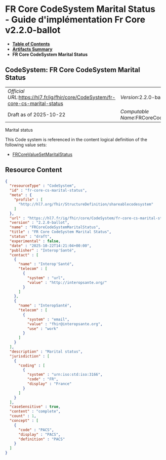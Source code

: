# FR Core CodeSystem Marital Status - Guide d'implémentation Fr Core v2.2.0-ballot

* [**Table of Contents**](toc.md)
* [**Artifacts Summary**](artifacts.md)
* **FR Core CodeSystem Marital Status**

## CodeSystem: FR Core CodeSystem Marital Status 

| | |
| :--- | :--- |
| *Official URL*:https://hl7.fr/ig/fhir/core/CodeSystem/fr-core-cs-marital-status | *Version*:2.2.0-ballot |
| Draft as of 2025-10-22 | *Computable Name*:FRCoreCodeSystemMaritalStatus |

 
Marital status 

 This Code system is referenced in the content logical definition of the following value sets: 

* [FRCoreValueSetMaritalStatus](ValueSet-fr-core-vs-marital-status.md)



## Resource Content

```json
{
  "resourceType" : "CodeSystem",
  "id" : "fr-core-cs-marital-status",
  "meta" : {
    "profile" : [
      "http://hl7.org/fhir/StructureDefinition/shareablecodesystem"
    ]
  },
  "url" : "https://hl7.fr/ig/fhir/core/CodeSystem/fr-core-cs-marital-status",
  "version" : "2.2.0-ballot",
  "name" : "FRCoreCodeSystemMaritalStatus",
  "title" : "FR Core CodeSystem Marital Status",
  "status" : "draft",
  "experimental" : false,
  "date" : "2025-10-22T14:21:04+00:00",
  "publisher" : "Interop'Santé",
  "contact" : [
    {
      "name" : "Interop'Santé",
      "telecom" : [
        {
          "system" : "url",
          "value" : "http://interopsante.org/"
        }
      ]
    },
    {
      "name" : "InteropSanté",
      "telecom" : [
        {
          "system" : "email",
          "value" : "fhir@interopsante.org",
          "use" : "work"
        }
      ]
    }
  ],
  "description" : "Marital status",
  "jurisdiction" : [
    {
      "coding" : [
        {
          "system" : "urn:iso:std:iso:3166",
          "code" : "FR",
          "display" : "France"
        }
      ]
    }
  ],
  "caseSensitive" : true,
  "content" : "complete",
  "count" : 1,
  "concept" : [
    {
      "code" : "PACS",
      "display" : "PACS",
      "definition" : "PACS"
    }
  ]
}

```
